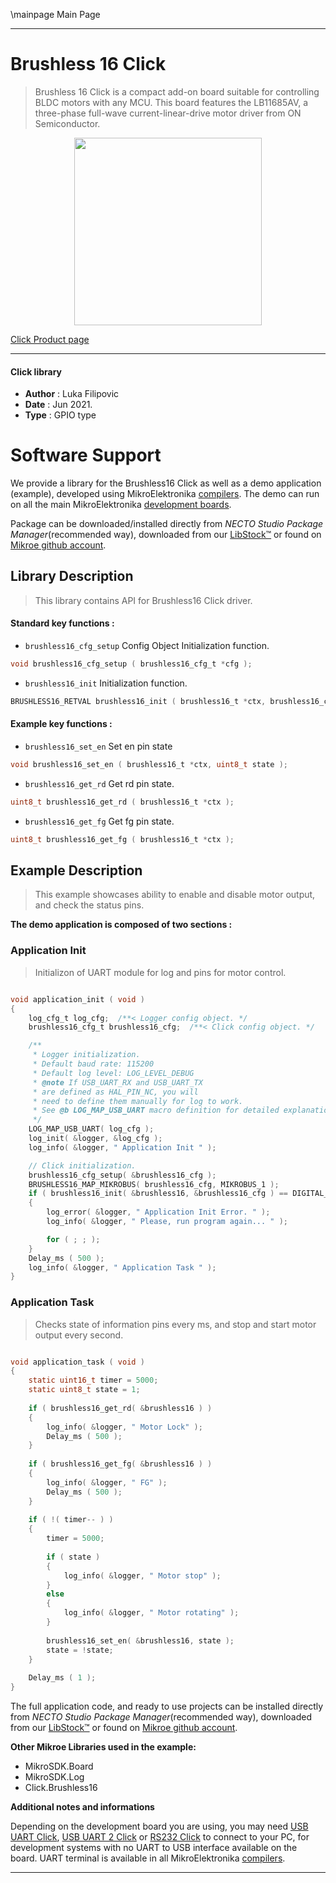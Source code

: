 \mainpage Main Page

---
# Brushless 16 Click

> Brushless 16 Click is a compact add-on board suitable for controlling BLDC motors with any MCU. This board features the LB11685AV, a three-phase full-wave current-linear-drive motor driver from ON Semiconductor.

<p align="center">
  <img src="https://download.mikroe.com/images/click_for_ide/brushless_16_click.png" height=300px>
</p>

[Click Product page](https://www.mikroe.com/brushless-16-click)

---


#### Click library

- **Author**        : Luka Filipovic
- **Date**          : Jun 2021.
- **Type**          : GPIO type


# Software Support

We provide a library for the Brushless16 Click
as well as a demo application (example), developed using MikroElektronika
[compilers](https://www.mikroe.com/necto-studio).
The demo can run on all the main MikroElektronika [development boards](https://www.mikroe.com/development-boards).

Package can be downloaded/installed directly from *NECTO Studio Package Manager*(recommended way), downloaded from our [LibStock&trade;](https://libstock.mikroe.com) or found on [Mikroe github account](https://github.com/MikroElektronika/mikrosdk_click_v2/tree/master/clicks).

## Library Description

> This library contains API for Brushless16 Click driver.

#### Standard key functions :

- `brushless16_cfg_setup` Config Object Initialization function.
```c
void brushless16_cfg_setup ( brushless16_cfg_t *cfg );
```

- `brushless16_init` Initialization function.
```c
BRUSHLESS16_RETVAL brushless16_init ( brushless16_t *ctx, brushless16_cfg_t *cfg );
```

#### Example key functions :

- `brushless16_set_en` Set en pin state
```c
void brushless16_set_en ( brushless16_t *ctx, uint8_t state );
```

- `brushless16_get_rd` Get rd pin state.
```c
uint8_t brushless16_get_rd ( brushless16_t *ctx );
```

- `brushless16_get_fg` Get fg pin state.
```c
uint8_t brushless16_get_fg ( brushless16_t *ctx );
```

## Example Description

> This example showcases ability to enable and disable motor output,
and check the status pins.

**The demo application is composed of two sections :**

### Application Init

> Initializon of UART module for log and pins for motor control.

```c

void application_init ( void ) 
{
    log_cfg_t log_cfg;  /**< Logger config object. */
    brushless16_cfg_t brushless16_cfg;  /**< Click config object. */

    /** 
     * Logger initialization.
     * Default baud rate: 115200
     * Default log level: LOG_LEVEL_DEBUG
     * @note If USB_UART_RX and USB_UART_TX 
     * are defined as HAL_PIN_NC, you will 
     * need to define them manually for log to work. 
     * See @b LOG_MAP_USB_UART macro definition for detailed explanation.
     */
    LOG_MAP_USB_UART( log_cfg );
    log_init( &logger, &log_cfg );
    log_info( &logger, " Application Init " );

    // Click initialization.
    brushless16_cfg_setup( &brushless16_cfg );
    BRUSHLESS16_MAP_MIKROBUS( brushless16_cfg, MIKROBUS_1 );
    if ( brushless16_init( &brushless16, &brushless16_cfg ) == DIGITAL_OUT_UNSUPPORTED_PIN ) 
    {
        log_error( &logger, " Application Init Error. " );
        log_info( &logger, " Please, run program again... " );

        for ( ; ; );
    }
    Delay_ms ( 500 );
    log_info( &logger, " Application Task " );
}

```

### Application Task

> Checks state of information pins every ms, and stop and start motor
output every second.

```c

void application_task ( void ) 
{
    static uint16_t timer = 5000;
    static uint8_t state = 1;
    
    if ( brushless16_get_rd( &brushless16 ) )
    {
        log_info( &logger, " Motor Lock" );
        Delay_ms ( 500 );
    }
    
    if ( brushless16_get_fg( &brushless16 ) )
    {
        log_info( &logger, " FG" );
        Delay_ms ( 500 );
    }
    
    if ( !( timer-- ) )
    {
        timer = 5000;
        
        if ( state )
        {
            log_info( &logger, " Motor stop" );
        }
        else
        {
            log_info( &logger, " Motor rotating" );
        }
        
        brushless16_set_en( &brushless16, state );
        state = !state;
    }
    
    Delay_ms ( 1 );
}

```

The full application code, and ready to use projects can be installed directly from *NECTO Studio Package Manager*(recommended way), downloaded from our [LibStock&trade;](https://libstock.mikroe.com) or found on [Mikroe github account](https://github.com/MikroElektronika/mikrosdk_click_v2/tree/master/clicks).

**Other Mikroe Libraries used in the example:**

- MikroSDK.Board
- MikroSDK.Log
- Click.Brushless16

**Additional notes and informations**

Depending on the development board you are using, you may need
[USB UART Click](https://www.mikroe.com/usb-uart-click),
[USB UART 2 Click](https://www.mikroe.com/usb-uart-2-click) or
[RS232 Click](https://www.mikroe.com/rs232-click) to connect to your PC, for
development systems with no UART to USB interface available on the board. UART
terminal is available in all MikroElektronika
[compilers](https://shop.mikroe.com/compilers).

---
